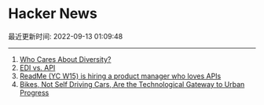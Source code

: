 # Hacker News

最近更新时间: 2022-09-13 01:09:48

--- 
1. [Who Cares About Diversity?](https://fakenous.substack.com/p/who-cares-about-diversity) 
2. [EDI vs. API](https://support.edifabric.com/hc/en-us/articles/6738567109277-EDI-vs-API) 
3. [ReadMe (YC W15) is hiring a product manager who loves APIs](https://readme.com/careers#product-lead) 
4. [Bikes, Not Self Driving Cars, Are the Technological Gateway to Urban Progress](https://nextcity.org/urbanist-news/bikes-not-self-driving-cars-are-the-technological-gateway-to-progress) 
